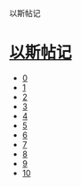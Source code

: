 ﻿




 以斯帖记



[](bible/../)
=============

[以斯帖记](bible/index.md)
=================


* [0](bible/EST00.md)
* [1](bible/EST01.md)
* [2](bible/EST02.md)
* [3](bible/EST03.md)
* [4](bible/EST04.md)
* [5](bible/EST05.md)
* [6](bible/EST06.md)
* [7](bible/EST07.md)
* [8](bible/EST08.md)
* [9](bible/EST09.md)
* [10](bible/EST10.md)

